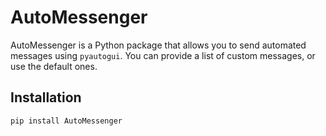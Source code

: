 # AutoMessenger

AutoMessenger is a Python package that allows you to send automated messages using `pyautogui`. You can provide a list of custom messages, or use the default ones.

## Installation

```bash
pip install AutoMessenger
```
